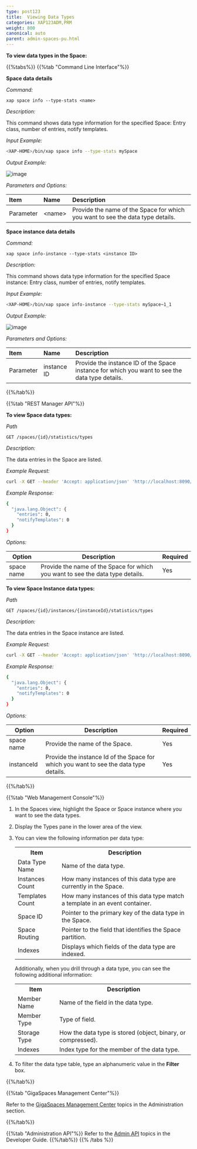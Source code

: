 ```yaml
---
type: post123
title:  Viewing Data Types
categories: XAP123ADM,PRM
weight: 800
canonical: auto
parent: admin-spaces-pu.html
---
```

  
 
**To view data types in the Space:**

  
{{%tabs%}}
{{%tab "Command Line Interface"%}}

**Space data details**

*Command:*

`xap space info --type-stats <name>`
 
*Description:*

This command shows data type information for the specified Space: Entry class, number of entries, notify templates.
 
*Input Example:*
 
```bash
<XAP-HOME>/bin/xap space info --type-stats mySpace
```
 
*Output Example:*
  
![image](/attachment_files/admin/cli-xap-space-types.png)

*Parameters and Options:*

|Item | Name| Description |
|:----|:----|:------------|
|Parameter | \<name\> |Provide the name of the Space for which you want to see the data type details. |
 
 

**Space instance data details**

*Command:*

`xap space info-instance --type-stats <instance ID>`
 
*Description:*

This command shows data type information for the specified Space instance: Entry class, number of entries, notify templates.
 
*Input Example:*
 
```bash
<XAP-HOME>/bin/xap space info-instance --type-stats mySpace~1_1
```
 
*Output Example:*
  
![image](/attachment_files/admin/cli-xap-space-types-instance.png)

*Parameters and Options:*

|Item | Name| Description |
|:----|:----|:------------| 
|Parameter | instance ID |Provide the instance ID of the Space instance for which you want to see the data type details. |
 
{{%/tab%}}

{{%tab "REST Manager API"%}}

**To view Space data types:**

*Path*

`GET /spaces/{id}/statistics/types`

*Description:*

The data entries in the Space are listed.

*Example Request:*

```bash
curl -X GET --header 'Accept: application/json' 'http://localhost:8090/v2/spaces/alertSpace/statistics/types'
```
 
*Example Response:*

```bash
{
  "java.lang.Object": {
    "entries": 0,
    "notifyTemplates": 0
  }
}
```

*Options:*

| Option     | Description       |   Required     |
|------|-------------------|----------------|
| space name | Provide the name of the Space for which you want to see the data type details. | Yes |

**To view Space Instance data types:**

*Path*

`GET /spaces/{id}/instances/{instanceId}/statistics/types`

*Description:*

The data entries in the Space instance are listed.

*Example Request:*

```bash
curl -X GET --header 'Accept: application/json' 'http://localhost:8090/v2/spaces/alertSpace/instances/alertSpace~1/statistics/types'
```
 
*Example Response:*

```bash
{
  "java.lang.Object": {
    "entries": 0,
    "notifyTemplates": 0
  }
}
```

*Options:*

| Option     | Description       |   Required     |
|------|-------------------|----------------|
| space name | Provide the name of the Space. | Yes |
| instanceId| Provide the instance Id of the Space for which you want to see the data type details. | Yes |

{{%/tab%}}
 
{{%tab "Web Management Console"%}}

1. In the Spaces view, highlight the Space or Space instance where you want to see the data types.
1. Display the Types pane in the lower area of the view.
1. You can view the following information per data type:

	<table>
	<tr>
		<th>Item</th>
		<th>Description</th>
	</tr>
	<tr>
		<td>Data Type Name</td>
		<td>Name of the data type.</td>
	</tr>
	<tr>
		<td>Instances Count</td>
		<td>How many instances of this data type are currently in the Space.</td>
	</tr>
	<tr>
		<td>Templates Count</td>
		<td>How many instances of this data type match a template in an event container.</td>
	</tr>
	<tr>
		<td>Space ID</td>
		<td>Pointer to the primary key of the data type in the Space.</td>
	</tr>
	<tr>
		<td>Space Routing</td>
		<td>Pointer to the field that identifies the Space partition.</td>
	</tr>
	<tr>
		<td>Indexes</td>
		<td>Displays which fields of the data type are indexed.</td>
	</tr>
	</table>


	Additionally, when you drill through a data type, you can see the following additional information:

	<table>
	<tr>
		<th>Item</th>
		<th>Description</th>
	</tr>
	<tr>
		<td>Member Name</td>
		<td>Name of the field in the data type.</td>
	</tr>
	<tr>
		<td>Member Type</td>
		<td>Type of field.</td>
	</tr>
	<tr>
		<td>Storage Type</td>
		<td>How the data type is stored (object, binary, or compressed).</td>
	</tr>
	<tr>
		<td>Indexes</td>
		<td>Index type for the member of the data type.</td>
	</tr>
	</table>

1. To filter the data type table, type an alphanumeric value in the **Filter** box. 

{{%/tab%}}
 
{{%tab "GigaSpaces Management Center"%}}

Refer to the [GigaSpaces Management Center](./gigaspaces-management-center.html) topics in the Administration section.

{{%/tab%}}

{{%tab "Administration API"%}}
Refer to the [Admin API](../dev-java/administration-and-monitoring-overview.html) topics in the Developer Guide.
{{%/tab%}}
{{% /tabs %}}
